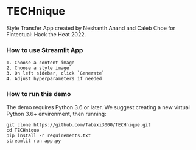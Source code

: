 # TECHnique

Style Transfer App created by Neshanth Anand and Caleb Choe for Fintectual: Hack the Heat 2022.

### How to use Streamlit App
```
1. Choose a content image
2. Choose a style image
3. On left sidebar, click `Generate`
4. Adjust hyperparameters if needed
```

### How to run this demo
The demo requires Python 3.6 or later. We suggest creating a new virtual Python 3.6+ environment, then running:
```
git clone https://github.com/Tabaxi3000/TECHnique.git
cd TECHnique
pip install -r requirements.txt
streamlit run app.py
```
